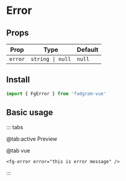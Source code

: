 # Error

## Props

| Prop    | Type             | Default |
| ------- | ---------------- | ------- |
| `error` | `string \| null` | `null`  |

## Install

```ts
import { FgError } from 'fadgram-vue'
```

## Basic usage

::: tabs

@tab:active Preview

<fg-error error="this is error message"/>

@tab vue

```vue
<fg-error error="this is error message" />
```

:::
